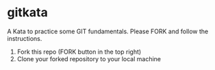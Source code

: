 # gitkata
A Kata to practice some GIT fundamentals. Please FORK and follow the instructions. 
1. Fork this repo (FORK button in the top right)
2. Clone your forked repository to your local machine

